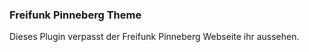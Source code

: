 ### Freifunk Pinneberg Theme ###
Dieses Plugin verpasst der Freifunk Pinneberg Webseite ihr aussehen.
